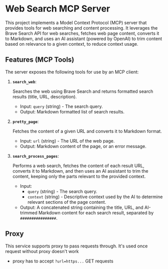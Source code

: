 # Web Search MCP Server

This project implements a Model Context Protocol (MCP) server that provides tools for web searching and content processing. It leverages the Brave Search API for web searches, fetches web page content, converts it to Markdown, and uses an AI assistant (powered by OpenAI) to trim content based on relevance to a given context, to reduce context usage.

## Features (MCP Tools)

The server exposes the following tools for use by an MCP client:

1.  **`search_web`**:
    
    Searches the web using Brave Search and returns formatted search results (title, URL, description).
    *   Input: `query` (string) - The search query.
    *   Output: Markdown formatted list of search results.

2.  **`pretty_page`**:
    
    Fetches the content of a given URL and converts it to Markdown format.
    *   Input: `url` (string) - The URL of the web page.
    *   Output: Markdown content of the page, or an error message.

3.  **`search_process_pages`**:
    
    Performs a web search, fetches the content of each result URL, converts it to Markdown, and then uses an AI assistant to trim the content, keeping only the parts relevant to the provided context.
    *   Input:
        *   `query` (string) - The search query.
        *   `context` (string) - Descriptive context used by the AI to determine relevant sections of the page content.
    *   Output: A concatenated string containing the title, URL, and AI-trimmed Markdown content for each search result, separated by `################`.


## Proxy

This service supports proxy to pass requests through. It's used once request without proxy doesn't work

- proxy has to accept `?url=https...` GET requests